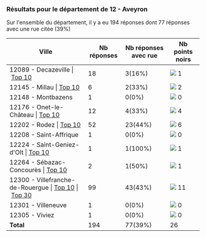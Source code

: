 ### Résultats pour le département de 12 - Aveyron

Sur l'ensemble du département, il y a eu 194 réponses dont 77 réponses avec une rue citée (39%)

| Ville | Nb réponses | Nb réponses avec rue | Nb points noirs |
|-------------|-------------|----------------------|-----------------|
|12089 - Decazeville&nbsp;&#124;&nbsp;<a href='12089 - Decazeville_top1.md'>Top 10</a>|18|3(16%)|<img src="../../img/bar_3.gif" />&nbsp;1|
|12145 - Millau&nbsp;&#124;&nbsp;<a href='12145 - Millau_top2.md'>Top 10</a>|6|2(33%)|<img src="../../img/bar_7.gif" />&nbsp;2|
|12148 - Montbazens|1|0(0%)|<img src="../../img/bar_0.gif" />&nbsp;0|
|12176 - Onet-le-Château&nbsp;&#124;&nbsp;<a href='12176 - Onet-le-Château_top4.md'>Top 10</a>|12|4(33%)|<img src="../../img/bar_15.gif" />&nbsp;4|
|12202 - Rodez&nbsp;&#124;&nbsp;<a href='12202 - Rodez_top6.md'>Top 10</a>|52|23(44%)|<img src="../../img/bar_23.gif" />&nbsp;6|
|12208 - Saint-Affrique|1|0(0%)|<img src="../../img/bar_0.gif" />&nbsp;0|
|12224 - Saint-Geniez-d'Olt&nbsp;&#124;&nbsp;<a href='12224 - Saint-Geniez-d_Olt_top1.md'>Top 10</a>|1|1(100%)|<img src="../../img/bar_3.gif" />&nbsp;1|
|12264 - Sébazac-Concourès&nbsp;&#124;&nbsp;<a href='12264 - Sébazac-Concourès_top1.md'>Top 10</a>|2|1(50%)|<img src="../../img/bar_3.gif" />&nbsp;1|
|12300 - Villefranche-de-Rouergue&nbsp;&#124;&nbsp;<a href='12300 - Villefranche-de-Rouergue_top10.md'>Top 10</a>&nbsp;&#124;&nbsp;<a href='12300 - Villefranche-de-Rouergue_top11.md'>Top 30</a>|99|43(43%)|<img src="../../img/bar_42.gif" />&nbsp;11|
|12301 - Villeneuve|1|0(0%)|<img src="../../img/bar_0.gif" />&nbsp;0|
|12305 - Viviez|1|0(0%)|<img src="../../img/bar_0.gif" />&nbsp;0|
| **Total** |194|77(39%)|26|
